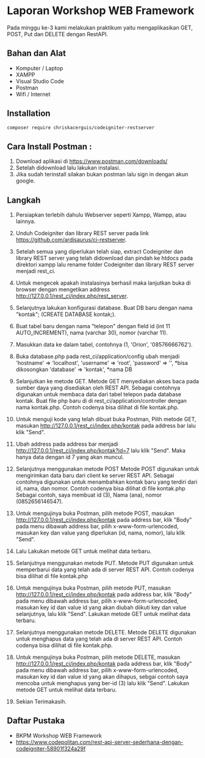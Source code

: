 # Laporan Workshop WEB Framework
Pada minggu ke-3 kami melakukan praktikum yaitu mengaplikasikan GET, POST, Put dan DELETE dengan RestAPI.

## Bahan dan Alat

- Komputer / Laptop
- XAMPP
- Visual Studio Code
- Postman
- Wifi / Internet

## Installation

```sh
composer require chriskacerguis/codeigniter-restserver
```

## Cara Install Postman :
1. Download aplikasi di https://www.postman.com/downloads/
2. Setelah didownload lalu lakukan instalasi.
3. Jika sudah terinstall silakan bukan postman lalu sign in dengan akun google.



## Langkah

1. Persiapkan terlebih dahulu Webserver seperti Xampp, Wampp, atau lainnya.

2. Unduh Codeigniter dan library REST server pada link https://github.com/ardisaurus/ci-restserver.

3. Setelah semua yang diperlukan telah siap, extract Codeigniter dan library REST server yang telah didownload dan pindah ke htdocs pada direktori xampp lalu rename folder Codeigniter dan library REST server menjadi rest_ci.

4. Untuk mengecek apakah instalasinya berhasil maka lanjutkan buka di browser dengan mengetikan address http://127.0.0.1/rest_ci/index.php/rest_server.

5. Selanjutnya lakukan konfigurasi database. Buat DB baru dengan nama "kontak"; (CREATE DATABASE kontak;).

6. Buat tabel baru dengan nama "telepon" dengan field id (int 11 AUTO_INCREMENT), nama (varchar 30), nomor (varchar 11).

7. Masukkan data ke dalam tabel, contohnya (1, 'Orion', '08576666762').

8. Buka database.php pada rest_ci/application/config ubah menjadi 
    'hostname' => 'localhost',
    'username' => 'root',
    'password' => '', *bisa dikosongkan
    'database' => 'kontak', *nama DB

9. Selanjutkan ke metode GET. Metode GET menyediakan akses baca pada sumber daya yang disediakan oleh REST API. Sebagai contohnya digunakan untuk membaca data dari tabel telepon pada database kontak. Buat file php baru di di rest_ci/application/controller dengan nama kontak.php. Contoh codenya bisa dilihat di file kontak.php.

10. Untuk menguji kode yang telah dibuat buka Postman, Pilih metode GET, masukan http://127.0.0.1/rest_ci/index.php/kontak pada address bar lalu klik "Send".

11. Ubah address pada address bar menjadi http://127.0.0.1/rest_ci/index.php/kontak?id=7 lalu klik "Send". Maka hanya data dengan id 7 yang akan muncul.

12. Selanjutnya menggunakan metode POST Metode POST digunakan untuk mengirimkan data baru dari client ke server REST API. Sebagai contohnya digunakan untuk menambahkan kontak baru yang terdiri dari id, nama, dan nomor. Contoh codenya bisa dilihat di file kontak.php
Sebagai contoh, saya membuat id (3), Nama (ana), nomor (0852656146547).

13. Untuk mengujinya buka Postman, pilih metode POST, masukan http://127.0.0.1/rest_ci/index.php/kontak pada address bar, klik "Body" pada menu dibawah address bar, pilih x-www-form-urlencoded, masukan key dan value yang diperlukan (id, nama, nomor), lalu klik "Send".

14. Lalu Lakukan metode GET untuk melihat data terbaru.

15. Selanjutnya menggunakan metode PUT. Metode PUT digunakan untuk memperbarui data yang telah ada di server REST API. Contoh codenya bisa dilihat di file kontak.php

16. Untuk mengujinya buka Postman, pilih metode PUT, masukan http://127.0.0.1/rest_ci/index.php/kontak pada address bar, klik "Body" pada menu dibawah address bar, pilih x-www-form-urlencoded, masukan key id dan value id yang akan diubah diikuti key dan value selanjutnya, lalu klik "Send". Lakukan metode GET untuk melihat data terbaru.

17. Selanjutnya menggunakan metode DELETE. Metode DELETE digunakan untuk menghapus data yang telah ada di server REST API. Contoh codenya bisa dilihat di file kontak.php.

18. Untuk mengujinya buka Postman, pilih metode DELETE, masukan http://127.0.0.1/rest_ci/index.php/kontak pada address bar, klik "Body" pada menu dibawah address bar, pilih x-www-form-urlencoded, masukan key id dan value id yang akan dihapus, sebgai contoh saya mencoba untuk menghapus yang ber-id (3) lalu klik "Send". Lakukan metode GET untuk melihat data terbaru.

19. Sekian Terimakasih.

## Daftar Pustaka
- BKPM Workshop WEB Framework
- https://www.codepolitan.com/rest-api-server-sederhana-dengan-codeigniter-58901f324a29f
